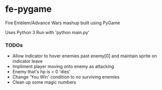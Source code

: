 # fe-pygame
Fire Emblem/Advance Wars mashup built using PyGame

Uses Python 3
Run with 'python main.py'

### TODOs ###
* Allow indicator to hover enemies past enemy[0] and maintain sprite on indicator leave
* Impliment player moving onto enemy as attacking
* Enemy that's hp is < 0 'dies'
* Change 'You Win' condition to no surviving enemies
* Clean up some magic numbers
